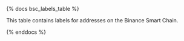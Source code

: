 {% docs bsc_labels_table %}

This table contains labels for addresses on the Binance Smart Chain. 

{% enddocs %}